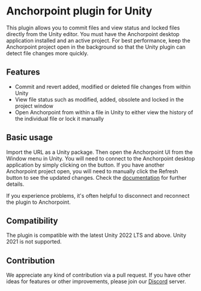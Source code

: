 # Anchorpoint plugin for Unity

This plugin allows you to commit files and view status and locked files directly from the Unity editor. You must have the Anchorpoint desktop application installed and an active project. For best performance, keep the Anchorpoint project open in the background so that the Unity plugin can detect file changes more quickly.

## Features
- Commit and revert added, modified or deleted file changes from within Unity
- View file status such as modified, added, obsolete and locked in the project window
- Open Anchorpoint from within a file in Unity to either view the history of the individual file or lock it manually

## Basic usage

Import the URL as a Unity package. Then open the Anchorpoint UI from the Window menu in Unity. You will need to connect to the Anchorpoint desktop application by simply clicking on the button. If you have another Anchorpoint project open, you will need to manually click the Refresh button to see the updated changes. Check the [documentation](https://docs.anchorpoint.app/docs/version-control/first-steps/unity/) for further details.

If you experience problems, it's often helpful to disconnect and reconnect the plugin to Anchorpoint.

## Compatibility
The plugin is compatible with the latest Unity 2022 LTS and above. Unity 2021 is not supported.

## Contribution

We appreciate any kind of contribution via a pull request. If you have other ideas for features or other improvements, please join our [Discord](https://discord.com/invite/ZPyPzvx) server.
